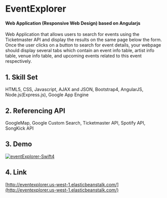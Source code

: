 # EventExplorer
#### Web Application (Responsive Web Design) based on Angularjs

Web Application that allows users to search for events using the
Ticketmaster API and display the results on the same page below the form. Once the user clicks
on a button to search for event details, your webpage should display several tabs which contain an
event info table, artist info table, venue info table, and upcoming events related to this event
respectively.

## 1. Skill Set
HTML5, CSS, Javascript, AJAX and JSON, Bootstrap4, AngularJS, Node.js(Express.js), Google App Engine

## 2. Referencing API
GoogleMap, Google Custom Search, Ticketmaster API, Spotify API, SongKick API

## 3. Demo
[![eventExplorer-Swift4](http://img.youtube.com/vi/kXpGSFL1m-8/0.jpg)](http://www.youtube.com/watch?v=kXpGSFL1m-8 "eventExplorer-webapp")

## 4. Link
[http://eventexplorer.us-west-1.elasticbeanstalk.com/](http://eventexplorer.us-west-1.elasticbeanstalk.com/)